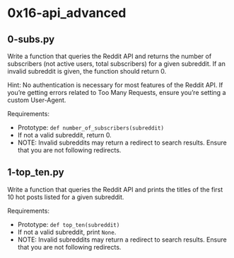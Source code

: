 # 0x16-api_advanced

## 0-subs.py
Write a function that queries the Reddit API and returns the number of subscribers (not active users, total subscribers) for a given subreddit. If an invalid subreddit is given, the function should return 0.

Hint: No authentication is necessary for most features of the Reddit API. If you’re getting errors related to Too Many Requests, ensure you’re setting a custom User-Agent.

Requirements:
- Prototype: `def number_of_subscribers(subreddit)`
- If not a valid subreddit, return 0.
- NOTE: Invalid subreddits may return a redirect to search results. Ensure that you are not following redirects.

## 1-top_ten.py
Write a function that queries the Reddit API and prints the titles of the first 10 hot posts listed for a given subreddit.

Requirements:
- Prototype: `def top_ten(subreddit)`
- If not a valid subreddit, print `None`.
- NOTE: Invalid subreddits may return a redirect to search results. Ensure that you are not following redirects.
